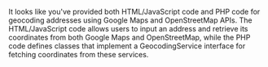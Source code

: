 It looks like you've provided both HTML/JavaScript code and PHP code for geocoding addresses using Google Maps and OpenStreetMap APIs. The HTML/JavaScript code allows users to input an address and retrieve its coordinates from both Google Maps and OpenStreetMap, while the PHP code defines classes that implement a GeocodingService interface for fetching coordinates from these services.
